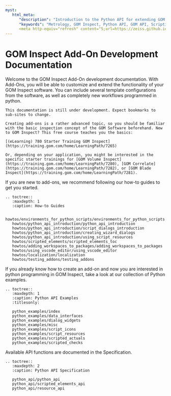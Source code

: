 ```yaml
---
myst:
   html_meta:
      "description": "Introduction to the Python API for extending GOM Inspect 2022 with Packages/Add-ons"
      "keywords": "Metrology, GOM Inspect, Python API, GOM API, Scripting, Packages, Add-ons, How-tos"
      <meta http-equiv="refresh" content="5;url=https://zeiss.github.io/gom-software-python-api/2022/">
--- 
```


# GOM Inspect Add-On Development Documentation

Welcome to the GOM Inspect Add-On development documentation. With Add-Ons, you will be able to customize and extend the functionality of your GOM Inspect software. 
You can include several template configurations from the software, as well as completely new workflows programmed in python.

```{note}
This documentation is still under development. Expect bookmarks to sub-sites to change.
```

```{important}
Creating add-ons is a rather advanced topic, so you should be familiar with the basic inspection concept of the GOM Software beforehand. New to GOM Inspect? This free course teaches you the basics:

[(eLearning) 780 Starter Training GOM Inspect](https://training.gom.com/home/LearningPath/7265)

Or, depending on your application, you might be interested in the specific starter trainings for [GOM Volume Inspect](https://training.gom.com/home/LearningPath/7280), [GOM Correlate](https://training.gom.com/home/LearningPath/7282), or [GOM Blade Inspect](https://training.gom.com/home/LearningPath/7281).

```

If you are new to add-ons, we recommend following our how-to guides to get you started.

```{eval-rst}
.. toctree::
   :maxdepth: 1
   :caption: How-to Guides

   howtos/environments_for_python_scripts/environments_for_python_scripts
   howtos/python_api_introduction/python_api_introduction
   howtos/python_api_introduction/script_dialogs_introduction
   howtos/python_api_introduction/creating_wizard_dialogs
   howtos/python_api_introduction/using_script_resources
   howtos/scripted_elements/scripted_elements_toc
   howtos/adding_workspaces_to_packages/adding_workspaces_to_packages
   howtos/using_vscode_editor/using_vscode_editor
   howtos/localization/localization
   howtos/testing_addons/testing_addons
```


If you already know how to create an add-on and now you are interested in python programming in GOM Inspect, take a look at our collection of Python examples.

```{eval-rst}
.. toctree::
   :maxdepth: 1
   :caption: Python API Examples
   :titlesonly:

   python_examples/index
   python_examples/data_interfaces
   python_examples/dialog_widgets
   python_examples/misc
   python_examples/script_icons
   python_examples/script_resources
   python_examples/scripted_actuals
   python_examples/scripted_checks
```

Available API functions are documented in the Specification.

```{eval-rst}
.. toctree::
   :maxdepth: 2
   :caption: Python API Specification

   python_api/python_api
   python_api/scripted_elements_api
   python_api/resource_api
```
